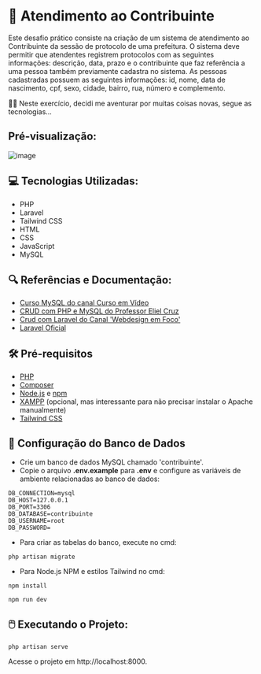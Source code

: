 
# 📄 Atendimento ao Contribuinte 
Este desafio prático consiste na criação de um sistema de atendimento ao Contribuinte da sessão de protocolo de uma prefeitura. O sistema deve permitir que atendentes registrem protocolos com as seguintes informações: descrição, data, prazo e o contribuinte que faz referência a uma pessoa também previamente cadastra no sistema. As pessoas cadastradas possuem as seguintes informações: id, nome, data de nascimento, cpf, sexo, cidade, bairro, rua, número e complemento. 

👩‍💻 Neste exercício, decidi me aventurar por muitas coisas novas, segue as tecnologias...

## Pré-visualização:
![image](https://github.com/tainna-andryelli/atendimento-contribuinte/assets/76691875/2aa66722-b3e1-4b11-bc4a-517d77a3619b)


## 💻 Tecnologias Utilizadas:
- PHP
- Laravel
- Tailwind CSS
- HTML
- CSS
- JavaScript
- MySQL

## 🔍 Referências e Documentação: 
- [Curso MySQL do canal Curso em Vídeo](https://www.youtube.com/watch?v=Ofktsne-utM&t=9s)
- [CRUD com PHP e MySQL do Professor Eliel Cruz](https://www.youtube.com/watch?v=BSqtIw_hW8M&t=403s)
- [Crud com Laravel do Canal 'Webdesign em Foco'](https://youtube.com/playlist?list=PLbnAsJ6zlidsbjXqTWQhbnKibzl69LQar&si=fNBB9_GKrzQIkNv_)
- [Laravel Oficial](https://laravel.com/)

## 🛠 Pré-requisitos
- [PHP](https://www.php.net/) 
- [Composer](https://getcomposer.org/)
- [Node.js](https://nodejs.org/) e [npm](https://www.npmjs.com/)
- [XAMPP](https://www.apachefriends.org/) (opcional, mas interessante para não precisar instalar o Apache manualmente)
- [Tailwind CSS](https://tailwindcss.com/docs/installation)

## 🎲 Configuração do Banco de Dados

- Crie um banco de dados MySQL chamado 'contribuinte'.
- Copie o arquivo **.env.example** para **.env** e configure as variáveis de ambiente relacionadas ao banco de dados:

```
DB_CONNECTION=mysql
DB_HOST=127.0.0.1
DB_PORT=3306
DB_DATABASE=contribuinte
DB_USERNAME=root
DB_PASSWORD=
```
- Para criar as tabelas do banco, execute no cmd:
```
php artisan migrate
```

- Para Node.js NPM e estilos Tailwind no cmd:
```
npm install

npm run dev
```
## 🖱️  Executando o Projeto:
```
php artisan serve
```
Acesse o projeto em http://localhost:8000.
